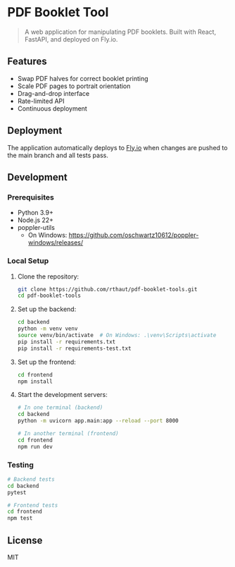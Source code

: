 # PDF Booklet Tool

> A web application for manipulating PDF booklets. Built with React, FastAPI, and deployed on Fly.io.

## Features

- Swap PDF halves for correct booklet printing
- Scale PDF pages to portrait orientation
- Drag-and-drop interface
- Rate-limited API
- Continuous deployment

## Deployment

The application automatically deploys to [Fly.io](https://fly.io/) when changes are pushed to the main branch and all tests pass.

## Development

### Prerequisites

- Python 3.9+
- Node.js 22+
- poppler-utils
  - On Windows: <https://github.com/oschwartz10612/poppler-windows/releases/>

### Local Setup

1. Clone the repository:

    ```bash
    git clone https://github.com/rthaut/pdf-booklet-tools.git
    cd pdf-booklet-tools
    ```

1. Set up the backend:

    ```bash
    cd backend
    python -m venv venv
    source venv/bin/activate  # On Windows: .\venv\Scripts\activate
    pip install -r requirements.txt
    pip install -r requirements-test.txt
    ```

1. Set up the frontend:

    ```bash
    cd frontend
    npm install
    ```

1. Start the development servers:

    ```bash
    # In one terminal (backend)
    cd backend
    python -m uvicorn app.main:app --reload --port 8000

    # In another terminal (frontend)
    cd frontend
    npm run dev
    ```

### Testing

```bash
# Backend tests
cd backend
pytest

# Frontend tests
cd frontend
npm test
```

## License

MIT
